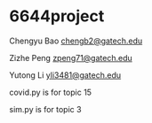 # 6644project

Chengyu Bao chengb2@gatech.edu
  
Zizhe Peng  zpeng71@gatech.edu
  
Yutong Li   yli3481@gatech.edu

covid.py is for topic 15

sim.py is for topic 3
